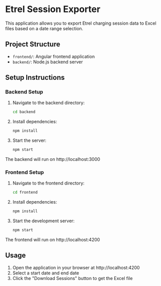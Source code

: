 # Etrel Session Exporter

This application allows you to export Etrel charging session data to Excel files based on a date range selection.

## Project Structure
- `frontend/`: Angular frontend application
- `backend/`: Node.js backend server

## Setup Instructions

### Backend Setup
1. Navigate to the backend directory:
   ```bash
   cd backend
   ```
2. Install dependencies:
   ```bash
   npm install
   ```
3. Start the server:
   ```bash
   npm start
   ```
The backend will run on http://localhost:3000

### Frontend Setup
1. Navigate to the frontend directory:
   ```bash
   cd frontend
   ```
2. Install dependencies:
   ```bash
   npm install
   ```
3. Start the development server:
   ```bash
   npm start
   ```
The frontend will run on http://localhost:4200

## Usage
1. Open the application in your browser at http://localhost:4200
2. Select a start date and end date
3. Click the "Download Sessions" button to get the Excel file
